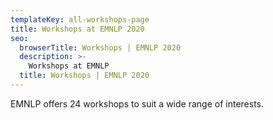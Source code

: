 ```yaml
---
templateKey: all-workshops-page
title: Workshops at EMNLP 2020
seo:
  browserTitle: Workshops | EMNLP 2020
  description: >-
    Workshops at EMNLP
  title: Workshops | EMNLP 2020
---
```


EMNLP offers 24 workshops to suit a wide range of interests.